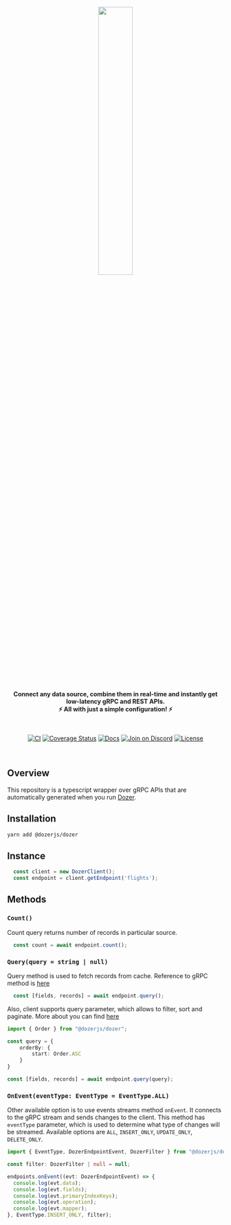 <div align="center">
    <a target="_blank" href="https://getdozer.io/">
        <br><img src="https://dozer-assets.s3.ap-southeast-1.amazonaws.com/logo-blue.svg" width=40%><br>
    </a>
</div>

<p align="center">
    <br />
    <b>
    Connect any data source, combine them in real-time and instantly get low-latency gRPC and REST APIs.<br>
    ⚡ All with just a simple configuration! ⚡️
    </b>
</p>
<br />

<p align="center">
  <a href="https://github.com/getdozer/dozer/actions/workflows/dozer.yaml" target="_blank"><img src="https://github.com/getdozer/dozer/actions/workflows/dozer.yaml/badge.svg" alt="CI"></a>
  <a href="https://coveralls.io/github/getdozer/dozer?branch=main" target="_blank"><img src="https://coveralls.io/repos/github/getdozer/dozer/badge.svg?branch=main&t=kZMYaV&style=flat" alt="Coverage Status"></a>
  <a href="https://getdozer.io/docs/dozer" target="_blank"><img src="https://img.shields.io/badge/doc-reference-green" alt="Docs"></a>
  <a href="https://discord.com/invite/3eWXBgJaEQ" target="_blank"><img src="https://img.shields.io/badge/join-on%20discord-primary" alt="Join on Discord"></a>
  <a href="https://github.com/getdozer/dozer-python/blob/main/LICENSE" target="_blank"><img src="https://img.shields.io/badge/license-MIT-informational" alt="License"></a>

</p>
<br>

## Overview
This repository is a typescript wrapper over gRPC APIs that are automatically generated when you run [Dozer](https://github.com/getdozer/dozer).

## Installation

```bash
yarn add @dozerjs/dozer
```

## Instance

```typescript
  const client = new DozerClient();
  const endpoint = client.getEndpoint('flights');
```

## Methods

### `Count()`
Count query returns number of records in particular source.

```typescript
  const count = await endpoint.count();
```


### `Query(query = string | null)`

Query method is used to fetch records from cache. Reference to gRPC method is [here](https://getdozer.io/docs/api/grpc/common)

```typescript
  const [fields, records] = await endpoint.query();
```

Also, client supports query parameter, which allows to filter, sort and paginate. More about you can find [here](https://getdozer.io/docs/api/grpc/common#dozer-common-QueryRequest)
```typescript
import { Order } from "@dozerjs/dozer";

const query = {
    orderBy: {
        start: Order.ASC
    }
}

const [fields, records] = await endpoint.query(query);
```

### `OnEvent(eventType: EventType = EventType.ALL)`
Other available option is to use events streams method `onEvent`.
It connects to the gRPC stream and sends changes to the client. This method has `eventType` parameter, which is used to determine what type of changes will be streamed.
Available options are `ALL`, `INSERT_ONLY`, `UPDATE_ONLY`, `DELETE_ONLY`.

```typescript
import { EventType, DozerEndpointEvent, DozerFilter } from "@dozerjs/dozer";

const filter: DozerFilter | null = null;

endpoints.onEvent((evt: DozerEndpointEvent) => {
  console.log(evt.data);
  console.log(evt.fields);
  console.log(evt.primaryIndexKeys);
  console.log(evt.operation);
  console.log(evt.mapper);
}, EventType.INSERT_ONLY, filter);
```
